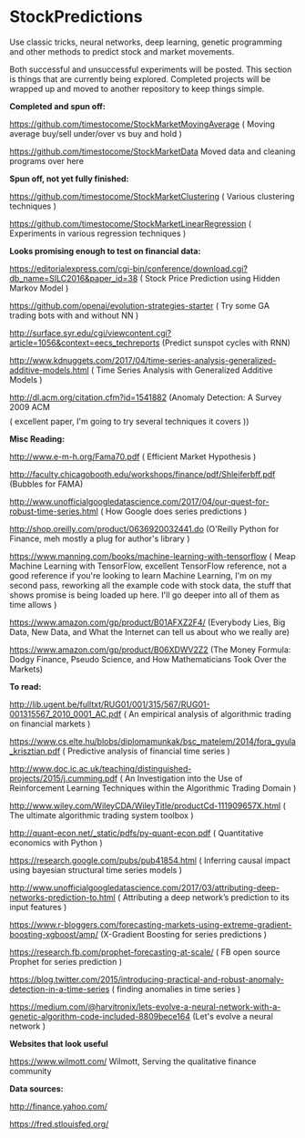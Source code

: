 # StockPredictions
Use classic tricks, neural networks, deep learning, genetic programming and other methods to predict stock and market movements.

Both successful and unsuccessful experiments will be posted. This section is things that are currently being explored. Completed projects will be wrapped up and moved to another repository to keep things simple.

<b>Completed and spun off:</b>

https://github.com/timestocome/StockMarketMovingAverage ( Moving average buy/sell under/over vs buy and hold )

https://github.com/timestocome/StockMarketData Moved data and cleaning programs over here


<b>Spun off, not yet fully finished:</b>

https://github.com/timestocome/StockMarketClustering ( Various clustering techniques )

https://github.com/timestocome/StockMarketLinearRegression ( Experiments in various regression techniques )


<b>Looks promising enough to test on financial data:</b>

https://editorialexpress.com/cgi-bin/conference/download.cgi?db_name=SILC2016&paper_id=38 ( Stock Price Prediction using Hidden Markov Model )

https://github.com/openai/evolution-strategies-starter ( Try some GA trading bots with and without NN )

http://surface.syr.edu/cgi/viewcontent.cgi?article=1056&context=eecs_techreports (Predict sunspot cycles with RNN)

http://www.kdnuggets.com/2017/04/time-series-analysis-generalized-additive-models.html ( Time Series Analysis with Generalized Additive Models )

http://dl.acm.org/citation.cfm?id=1541882 (Anomaly Detection: A Survey 2009 ACM $$$$ ( excellent paper, I'm going to try several techniques it covers ))


<b>Misc Reading:</b> 

http://www.e-m-h.org/Fama70.pdf ( Efficient Market Hypothesis )

http://faculty.chicagobooth.edu/workshops/finance/pdf/Shleiferbff.pdf (Bubbles for FAMA)

http://www.unofficialgoogledatascience.com/2017/04/our-quest-for-robust-time-series.html ( How Google does series predictions )

http://shop.oreilly.com/product/0636920032441.do (O'Reilly Python for Finance, meh mostly a plug for author's library )

https://www.manning.com/books/machine-learning-with-tensorflow ( Meap Machine Learning with TensorFlow, excellent TensorFlow reference, not a good reference if you're looking to learn Machine Learning, I'm on my second pass, reworking all the example code with stock data, the stuff that shows promise is being loaded up here. I'll go deeper into all of them as time allows )

https://www.amazon.com/gp/product/B01AFXZ2F4/ (Everybody Lies, Big Data, New Data, and What the Internet can tell us about who we really are)

https://www.amazon.com/gp/product/B06XDWV2Z2 (The Money Formula: Dodgy Finance, Pseudo Science, and How Mathematicians Took Over the Markets)


<b>To read:</b>

http://lib.ugent.be/fulltxt/RUG01/001/315/567/RUG01-001315567_2010_0001_AC.pdf ( An empirical analysis of algorithmic trading on financial markets )


https://www.cs.elte.hu/blobs/diplomamunkak/bsc_matelem/2014/fora_gyula_krisztian.pdf ( Predictive analysis of financial time series )


http://www.doc.ic.ac.uk/teaching/distinguished-projects/2015/j.cumming.pdf ( An Investigation into the Use of Reinforcement Learning Techniques within the Algorithmic Trading Domain )

http://www.wiley.com/WileyCDA/WileyTitle/productCd-111909657X.html ( The ultimate algorithmic trading system toolbox )

http://quant-econ.net/_static/pdfs/py-quant-econ.pdf ( Quantitative economics with Python ) 

https://research.google.com/pubs/pub41854.html ( Inferring causal impact using bayesian structural time series models  )


http://www.unofficialgoogledatascience.com/2017/03/attributing-deep-networks-prediction-to.html ( Attributing a deep network’s prediction to its input features )

https://www.r-bloggers.com/forecasting-markets-using-extreme-gradient-boosting-xgboost/amp/ (X-Gradient Boosting for series predictions )

https://research.fb.com/prophet-forecasting-at-scale/ ( FB open source Prophet for series prediction )

https://blog.twitter.com/2015/introducing-practical-and-robust-anomaly-detection-in-a-time-series ( finding anomalies in time series )

https://medium.com/@harvitronix/lets-evolve-a-neural-network-with-a-genetic-algorithm-code-included-8809bece164 (Let's evolve a neural network )


<b>Websites that look useful</b>

https://www.wilmott.com/ Wilmott, Serving the qualitative finance community


<b>Data sources:</b>

http://finance.yahoo.com/

https://fred.stlouisfed.org/

